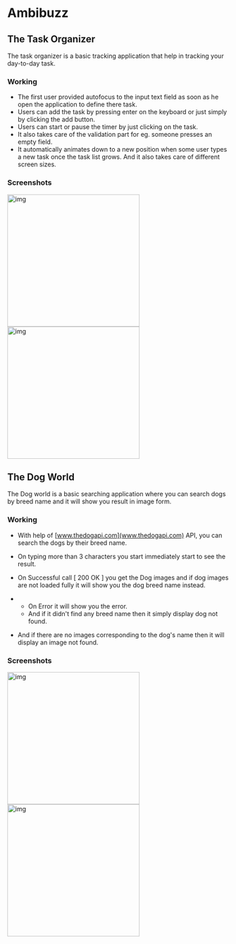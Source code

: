 # Ambibuzz



## The Task Organizer

The task organizer is a basic tracking application that help in tracking  your day-to-day task.

### Working

- The first user provided autofocus to the input text field as soon as he open the application to define there task.
- Users can add the task by pressing enter on the keyboard or just simply by clicking the add button.
- Users can start or pause the timer by just clicking on the task.
- It also takes care of the validation part for eg. someone presses an empty field. 
- It automatically animates down to a new position when some user types a new task once the task list grows. And it also takes care of different screen sizes.

### Screenshots

<img src="https://cdn.discordapp.com/attachments/982036139953238069/1013532221744873673/Screenshot_2022-08-29-01-04-59-244_com.example.ambibuzz.png" alt="img" width= "300"  />

<img src="https://cdn.discordapp.com/attachments/982036139953238069/1013532040890687598/Screenshot_2022-08-29-01-03-40-127_com.example.ambibuzz.png" alt="img" width= "300"  />





## The Dog World

The Dog world is a basic searching application where you can search dogs by breed name and it will show you result in image form.

### Working

- With help of [www.thedogapi.com](www.thedogapi.com) API, you can search the dogs by their breed name.

- On typing more than 3 characters you start immediately start to see the result.

- On Successful call [ 200 OK ] you get the Dog images and if dog images are not loaded fully it will show you the dog breed name instead. 

- - On Error it will show you the error.
  - And if it didn't find any breed name then it simply display dog not found.

- And if there are no images corresponding to the dog's name then it will display an image not found.

### Screenshots

<img src="https://cdn.discordapp.com/attachments/982036139953238069/1013526305305808926/Screenshot_2022-08-29-00-17-03-326_com.example.ambibuzz.png" alt="img" width= "300"/>

<img src="https://cdn.discordapp.com/attachments/982036139953238069/1013526305662312588/Screenshot_2022-08-29-00-17-00-516_com.example.ambibuzz.png" alt="img"  width= "300"/>











